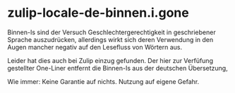 # zulip-locale-de-binnen.i.gone

Binnen-Is sind der Versuch Geschlechtergerechtigkeit in geschriebener Sprache auszudrücken, allerdings wirkt sich deren Verwendung in den Augen mancher negativ auf den Lesefluss von Wörtern aus.

Leider hat dies auch bei Zulip einzug gefunden. Der hier zur Verfüfung gestellter One-Liner entfernt die Binnen-Is aus der deutschen Übersetzung,

Wie immer: Keine Garantie auf nichts. Nutzung auf eigene Gefahr.
